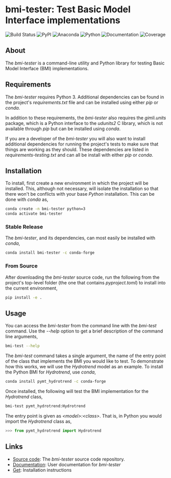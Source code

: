 [anaconda-badge]: https://anaconda.org/conda-forge/bmi-tester/badges/version.svg
[anaconda-link]: https://anaconda.org/conda-forge/bmi-tester
[build-badge]: https://github.com/csdms/bmi-tester/actions/workflows/test.yml/badge.svg
[build-link]: https://github.com/csdms/bmi-tester/actions/workflows/test.yml
[coverage-badge]: https://coveralls.io/repos/github/csdms/bmi-tester/badge.svg
[coverage-link]: https://coveralls.io/github/csdms/bmi-tester
[docs-badge]: https://readthedocs.org/projects/bmi-tester/badge/?version=latest
[docs-link]: https://readthedocs.org/projects/bmi-tester/
[pypi-badge]: https://badge.fury.io/py/bmi-tester.svg
[pypi-link]: https://pypi.org/project/bmi-tester/
[python-badge]: https://img.shields.io/pypi/pyversions/bmi-tester.svg

# bmi-tester: Test Basic Model Interface implementations

![[Build Status][build-link]][build-badge]
![[PyPI][pypi-link]][pypi-badge]
![[Anaconda][anaconda-link]][anaconda-badge]
![[Python][pypi-link]][python-badge]
![[Documentation][docs-link]][docs-badge]
![[Coverage][coverage-link]][coverage-badge]

## About

The *bmi-tester* is a command-line utility and Python library for testing
Basic Model Interface (BMI) implementations.

## Requirements

The *bmi-tester* requires Python 3. Additional dependencies can be found
in the project's *requirements.txt* file and can be installed using either
*pip* or *conda*.

In addition to these requirements, the *bmi-tester* also requires the
*gimli.units* package, which is a Python interface to the *udunits2*
C library, which is not available through *pip* but can be installed
using *conda*.

If you are a developer of the *bmi-tester* you will also want to install
additional dependencies for running the project's tests to make sure
that things are working as they should. These dependencies are listed
in *requirements-testing.txt* and can all be install with either *pip*
or *conda*.

## Installation

To install, first create a new environment in which the project will be
installed. This, although not necessary, will isolate the installation
so that there won't be conflicts with your base *Python* installation.
This can be done with *conda* as,

```bash
conda create -n bmi-tester python=3
conda activate bmi-tester
```

### Stable Release

The *bmi-tester*, and its dependencies, can most easily be installed
with *conda*,

```bash
conda install bmi-tester -c conda-forge
```

### From Source

After downloading the *bmi-tester* source code, run the following from
the project's top-level folder (the one that contains *pyproject.toml*) to
install into the current environment,

```bash
pip install -e .
```

## Usage

You can access the *bmi-tester* from the command line with the *bmi-test*
command. Use the *--help* option to get a brief description of the
command line arguments,

```bash
bmi-test --help
```

The *bmi-test* command takes a single argument, the name of the entry point
of the class that implements the BMI you would like to test. To demonstrate
how this works, we will use the *Hydrotrend* model as an example. To install
the Python BMI for *Hydrotrend*, use *conda*,

```bash
conda install pymt_hydrotrend -c conda-forge
```

Once installed, the following will test the BMI implementation for the
*Hydrotrend* class,

```bash
bmi-test pymt_hydrotrend:Hydrotrend
```

The entry point is given as *\<model>:\<class>*. That is, in Python you would
import the *Hydrotrend* class as,

```python
>>> from pymt_hydrotrend import Hydrotrend
```

## Links

- [Source code](http://github.com/csdms/bmi-tester): The
  *bmi-tester* source code repository.
- [Documentation](http://bmi-tester.readthedocs.io/): User
  documentation for *bmi-tester*
- [Get](http://bmi-tester.readthedocs.io/en/latest/getting.html):
  Installation instructions
